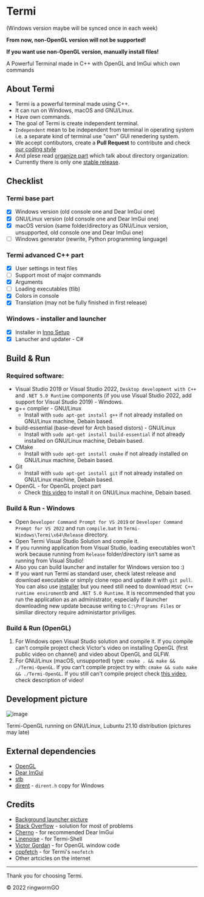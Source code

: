 # Termi

(Windows version maybe will be synced once in each week)

**From now, non-OpenGL version will not be supported!**

**If you want use non-OpenGL version, manually install files!**

A Powerful Terminal made in C++ with OpenGL and ImGui which own commands

## About Termi
- Termi is a powerful terminal made using C++.
- It can run on Windows, macOS and GNU/Linux.
- Have own commands.
- The goal of Termi is create independent terminal.
- ```Independent``` mean to be independent from terminal in operating system i.e. a separate kind of terminal use "own" GUI renedering system.
- We accept contibutors, create a **Pull Request** to contribute and check [our coding style](https://github.com/ringwormGO-organization/Termi/blob/main/CONTRIBUTING.md#coding-sytle-for-pull-requests)
- And plese read [organize part](https://github.com/ringwormGO-organization/Termi/blob/main/CONTRIBUTING.md#code-organization) which talk about directory organization.
- Currently there is only one [stable release](https://github.com/ringwormGO-organization/Termi/releases/tag/v1.0.0).

## Checklist

### Termi base part
- [x] Windows version (old console one and Dear ImGui one)
- [x] GNU/Linux version (old console one and Dear ImGui one)
- [x] macOS version (same folder/directory as GNU/Linux version, unsupported, old console one and Dear ImGui one)
- [ ] Windows generator (rewrite, Python programming language)

### Termi advanced C++ part
- [x] User settings in text files
- [ ] Support most of major commands
- [x] Arguments
- [ ] Loading executables (tlib)
- [x] Colors in console
- [x] Translation (may not be fully finished in first release)

### Windows - installer and launcher
- [x] Installer in [Inno Setup](https://github.com/jrsoftware/issrc)
- [x] Lanucher and updater - C#

## Build & Run
### Required software:
- Visual Studio 2019 or Visual Studio 2022, ```Desktop development with C++``` and ```.NET 5.0 Runtime``` components (if you use Visual Studio 2022, add support for Visual Studio 2019) - Windows.
- g++ complier - GNU/Linux
  - Install with ```sudo apt-get install g++``` if not already installed on GNU/Linux machine, Debain based.
- build-essential (base-devel for Arch based distors) - GNU/Linux
  - Install with ```sudo apt-get install build-essential``` if not already installed on GNU/Linux machine, Debain based.
- CMake
  - Install with ```sudo apt-get install cmake``` if not already installed on GNU/Linux machine, Debain based.
- Git
  - Install with ```sudo apt-get install git``` if not already installed on GNU/Linux machine, Debain based.
- OpenGL - for OpenGL project part
  - Check [this video](https://www.youtube.com/watch?v=643CUhCoyCo) to install it on GNU/Linux machine, Debain based.

### Build & Run - Windows
- Open ```Developer Command Prompt for VS 2019``` or ```Developer Command Prompt for VS 2022``` and run ```compile.bat``` in `Termi-Windows\Termi\x64\Release` directory.
- Open Termi Visual Studio Solution and compile it.
- If you running application from Visual Studio, loading executables won't work because running from ```Release``` folder/directory isn't same as running from Visual Studio!
- Also you can build launcher and installer for Windows version too :)
- If you want run Termi as standard user, check latest release and download executable or simply clone repo and update it with ```git pull```. You can also use [installer](https://github.com/ringwormGO-organization/Termi/blob/main/Termi-Windows/Installer/Termi.exe) but you need still need to download ```MSVC C++ runtime enviroment```b and ```.NET 5.0 Runtime```. It is recommended that you run the application as an administrator, especially if launcher downloading new update because writing to ```C:\Programs Files``` or similiar directory require administartor priviliges.

### Build & Run (OpenGL)
1. For Windows open Visual Studio solution and compile it. If you compile can't compile project check Victor's video on installing OpenGL (first public video on channel) and video about OpenGL and GLFW.
2. For GNU/Linux (macOS, unsupported) type: ```cmake . && make && ./Termi-OpenGL```. If you can't compile project try with: ```cmake && sudo make && ./Termi-OpenGL```. If you still can't compile project check [this video](hhttps://www.youtube.com/watch?v=CIbJ5Iw0yAs), check description of video!

## Development picture
![image](https://user-images.githubusercontent.com/83548580/159910200-8fa25e94-ba38-4b34-a84c-21d48f381603.png)

Termi-OpenGL running on GNU/Linux, Lubuntu 21.10 distribution (pictures may late)

## External dependencies
- [OpenGL](https://www.opengl.org/)
- [Dear ImGui](https://github.com/ocornut/imgui)
- [stb](https://github.com/nothings/stb)
- [dirent](https://github.com/tronkko/dirent) - ```dirent.h``` copy for Windows

## Credits
- [Background launcher picture](https://pixabay.com/photos/leaf-maple-autumn-foliage-botany-3865014/)
- [Stack Overflow](https://stackoverflow.com/) - solution for most of problems
- [Cherno](https://www.youtube.com/c/TheChernoProject) - for recommended Dear ImGui
- [Linenoise](https://github.com/yhirose/cpp-linenoise) - for Termi-Shell
- [Victor Gordan](https://www.youtube.com/c/VictorGordan) - for OpenGL window code
- [cppfetch](https://github.com/Phate6660/cppfetch) - for Termi's `neofetch`
- Other artcicles on the internet
____________________________________

Thank you for choosing Termi.

© 2022 ringwormGO
